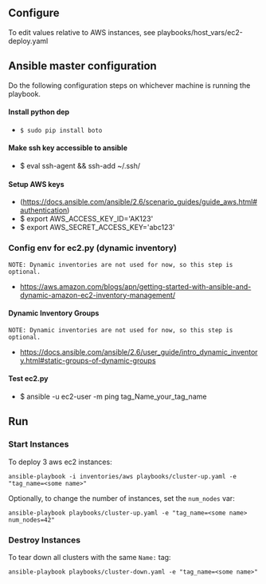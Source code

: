 ## Configure

To edit values relative to AWS instances, see playbooks/host_vars/ec2-deploy.yaml

## Ansible master configuration

Do the following configuration steps on whichever machine is running the playbook.

#### Install python dep

  - `$ sudo pip install boto`

#### Make ssh key accessible to ansible

  - $ eval ssh-agent && ssh-add ~/.ssh/<key>

#### Setup AWS keys
  - (https://docs.ansible.com/ansible/2.6/scenario_guides/guide_aws.html#authentication)
  - $ export AWS_ACCESS_KEY_ID='AK123'
  - $ export AWS_SECRET_ACCESS_KEY='abc123'

### Config env for ec2.py (dynamic inventory)

	NOTE: Dynamic inventories are not used for now, so this step is optional.

  - https://aws.amazon.com/blogs/apn/getting-started-with-ansible-and-dynamic-amazon-ec2-inventory-management/

#### Dynamic Inventory Groups
	
	NOTE: Dynamic inventories are not used for now, so this step is optional.

   - https://docs.ansible.com/ansible/2.6/user_guide/intro_dynamic_inventory.html#static-groups-of-dynamic-groups
   
#### Test ec2.py

   - $ ansible -u ec2-user -m ping tag_Name_your_tag_name


## Run

### Start Instances
To deploy 3 aws ec2 instances:

```
ansible-playbook -i inventories/aws playbooks/cluster-up.yaml -e "tag_name=<some name>"
```

Optionally, to change the number of instances, set the `num_nodes` var:

```
ansible-playbook playbooks/cluster-up.yaml -e "tag_name=<some name> num_nodes=42"
```


### Destroy Instances

To tear down all clusters with the same `Name:` tag:

```
ansible-playbook playbooks/cluster-down.yaml -e "tag_name=<some name>"
```


